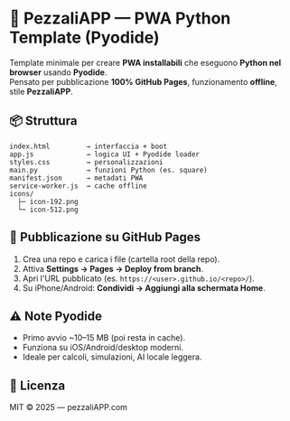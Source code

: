 # 🧪 PezzaliAPP — PWA Python Template (Pyodide)

Template minimale per creare **PWA installabili** che eseguono **Python nel browser** usando **Pyodide**.  
Pensato per pubblicazione **100% GitHub Pages**, funzionamento **offline**, stile **PezzaliAPP**.

## 📦 Struttura
```
index.html         → interfaccia + boot
app.js             → logica UI + Pyodide loader
styles.css         → personalizzazioni
main.py            → funzioni Python (es. square)
manifest.json      → metadati PWA
service-worker.js  → cache offline
icons/
  ├─ icon-192.png
  └─ icon-512.png
```

## 🚀 Pubblicazione su GitHub Pages
1. Crea una repo e carica i file (cartella root della repo).
2. Attiva **Settings → Pages → Deploy from branch**.
3. Apri l'URL pubblicato (es. `https://<user>.github.io/<repo>/`).  
4. Su iPhone/Android: **Condividi → Aggiungi alla schermata Home**.

## ⚠️ Note Pyodide
- Primo avvio ~10–15 MB (poi resta in cache).
- Funziona su iOS/Android/desktop moderni.
- Ideale per calcoli, simulazioni, AI locale leggera.

## 📝 Licenza
MIT © 2025 — pezzaliAPP.com
